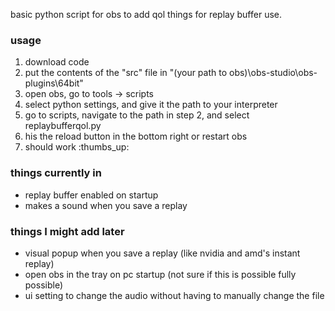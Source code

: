 basic python script for obs to add qol things for replay buffer use.


### usage
1. download code 
2. put the contents of the "src" file in "(your path to obs)\obs-studio\obs-plugins\64bit"
3. open obs, go to tools -> scripts
4. select python settings, and give it the path to your interpreter
5. go to scripts, navigate to the path in step 2, and select replaybufferqol.py
6. his the reload button in the bottom right or restart obs
7. should work :thumbs_up:



### things currently in

- replay buffer enabled on startup 
- makes a sound when you save a replay

### things I might add later

- visual popup when you save a replay (like nvidia and amd's instant replay)
- open obs in the tray on pc startup (not sure if this is possible fully possible)
- ui setting to change the audio without having to manually change the file 